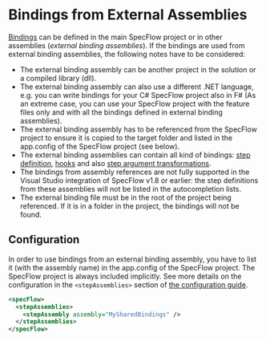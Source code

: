 # Bindings from External Assemblies

[Bindings](Bindings.md) can be defined in the main SpecFlow project or in other assemblies (_external binding assemblies_). If the bindings are used from external binding assemblies, the following notes have to be considered:

* The external binding assembly can be another project in the solution or a compiled library (dll).
* The external binding assembly can also use a different .NET language, e.g. you can write bindings for your C# SpecFlow project also in F# (As an extreme case, you can use your SpecFlow project with the feature files only and with all the bindings defined in external binding assemblies).
* The external binding assembly has to be referenced from the SpecFlow project to ensure it is copied to the target folder and listed in the app.config of the SpecFlow project (see below).
* The external binding assemblies can contain all kind of bindings: [step definition](Step-Definitions.md), [hooks](Hooks.md) and also [step argument transformations](Step-Argument-Conversions.md).
* The bindings from assembly references are not fully supported in the Visual Studio integration of SpecFlow v1.8 or earlier: the step definitions from these assemblies will not be listed in the autocompletion lists.
* The external binding file must be in the root of the project being referenced. If it is in a folder in the project, the bindings will not be found.

## Configuration

In order to use bindings from an external binding assembly, you have to list it (with the assembly name) in the app.config of the SpecFlow project. The SpecFlow project is always included implicitly. See more details on the configuration in the `<stepAssemblies>` section of [the configuration guide](../Configuration/Configuration.md).

```xml
<specFlow>
  <stepAssemblies>
    <stepAssembly assembly="MySharedBindings" />
  </stepAssemblies>
</specFlow>
```
